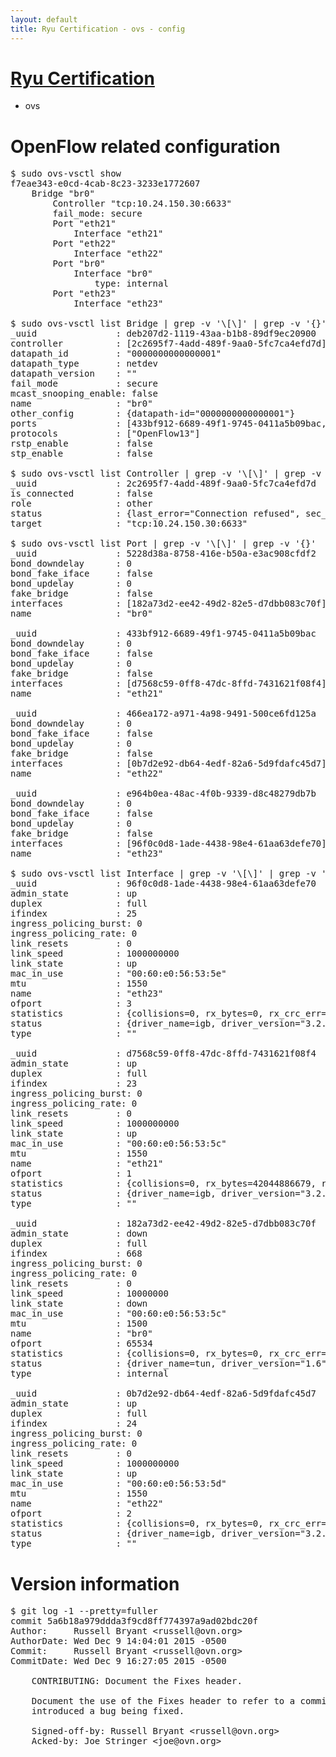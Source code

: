 ```yaml
---
layout: default
title: Ryu Certification - ovs - config
---
```

# [Ryu Certification](http://osrg.github.io/ryu/certification.html)
* ovs 

# OpenFlow related configuration
<pre>
$ sudo ovs-vsctl show
f7eae343-e0cd-4cab-8c23-3233e1772607
    Bridge "br0"
        Controller "tcp:10.24.150.30:6633"
        fail_mode: secure
        Port "eth21"
            Interface "eth21"
        Port "eth22"
            Interface "eth22"
        Port "br0"
            Interface "br0"
                type: internal
        Port "eth23"
            Interface "eth23"

$ sudo ovs-vsctl list Bridge | grep -v '\[\]' | grep -v '{}'
_uuid               : deb207d2-1119-43aa-b1b8-89df9ec20900
controller          : [2c2695f7-4add-489f-9aa0-5fc7ca4efd7d]
datapath_id         : "0000000000000001"
datapath_type       : netdev
datapath_version    : "<built-in>"
fail_mode           : secure
mcast_snooping_enable: false
name                : "br0"
other_config        : {datapath-id="0000000000000001"}
ports               : [433bf912-6689-49f1-9745-0411a5b09bac, 466ea172-a971-4a98-9491-500ce6fd125a, 5228d38a-8758-416e-b50a-e3ac908cfdf2, e964b0ea-48ac-4f0b-9339-d8c48279db7b]
protocols           : ["OpenFlow13"]
rstp_enable         : false
stp_enable          : false

$ sudo ovs-vsctl list Controller | grep -v '\[\]' | grep -v '{}'
_uuid               : 2c2695f7-4add-489f-9aa0-5fc7ca4efd7d
is_connected        : false
role                : other
status              : {last_error="Connection refused", sec_since_connect="667", sec_since_disconnect="3", state=BACKOFF}
target              : "tcp:10.24.150.30:6633"

$ sudo ovs-vsctl list Port | grep -v '\[\]' | grep -v '{}'
_uuid               : 5228d38a-8758-416e-b50a-e3ac908cfdf2
bond_downdelay      : 0
bond_fake_iface     : false
bond_updelay        : 0
fake_bridge         : false
interfaces          : [182a73d2-ee42-49d2-82e5-d7dbb083c70f]
name                : "br0"

_uuid               : 433bf912-6689-49f1-9745-0411a5b09bac
bond_downdelay      : 0
bond_fake_iface     : false
bond_updelay        : 0
fake_bridge         : false
interfaces          : [d7568c59-0ff8-47dc-8ffd-7431621f08f4]
name                : "eth21"

_uuid               : 466ea172-a971-4a98-9491-500ce6fd125a
bond_downdelay      : 0
bond_fake_iface     : false
bond_updelay        : 0
fake_bridge         : false
interfaces          : [0b7d2e92-db64-4edf-82a6-5d9fdafc45d7]
name                : "eth22"

_uuid               : e964b0ea-48ac-4f0b-9339-d8c48279db7b
bond_downdelay      : 0
bond_fake_iface     : false
bond_updelay        : 0
fake_bridge         : false
interfaces          : [96f0c0d8-1ade-4438-98e4-61aa63defe70]
name                : "eth23"

$ sudo ovs-vsctl list Interface | grep -v '\[\]' | grep -v '{}'
_uuid               : 96f0c0d8-1ade-4438-98e4-61aa63defe70
admin_state         : up
duplex              : full
ifindex             : 25
ingress_policing_burst: 0
ingress_policing_rate: 0
link_resets         : 0
link_speed          : 1000000000
link_state          : up
mac_in_use          : "00:60:e0:56:53:5e"
mtu                 : 1550
name                : "eth23"
ofport              : 3
statistics          : {collisions=0, rx_bytes=0, rx_crc_err=0, rx_dropped=0, rx_errors=0, rx_frame_err=0, rx_over_err=0, rx_packets=0, tx_bytes=6205848000, tx_dropped=0, tx_errors=0, tx_packets=4137232}
status              : {driver_name=igb, driver_version="3.2.10-k", firmware_version="2.10-9"}
type                : ""

_uuid               : d7568c59-0ff8-47dc-8ffd-7431621f08f4
admin_state         : up
duplex              : full
ifindex             : 23
ingress_policing_burst: 0
ingress_policing_rate: 0
link_resets         : 0
link_speed          : 1000000000
link_state          : up
mac_in_use          : "00:60:e0:56:53:5c"
mtu                 : 1550
name                : "eth21"
ofport              : 1
statistics          : {collisions=0, rx_bytes=42044886679, rx_crc_err=0, rx_dropped=0, rx_errors=0, rx_frame_err=0, rx_over_err=0, rx_packets=28077678, tx_bytes=0, tx_dropped=0, tx_errors=0, tx_packets=0}
status              : {driver_name=igb, driver_version="3.2.10-k", firmware_version="2.10-9"}
type                : ""

_uuid               : 182a73d2-ee42-49d2-82e5-d7dbb083c70f
admin_state         : down
duplex              : full
ifindex             : 668
ingress_policing_burst: 0
ingress_policing_rate: 0
link_resets         : 0
link_speed          : 10000000
link_state          : down
mac_in_use          : "00:60:e0:56:53:5c"
mtu                 : 1500
name                : "br0"
ofport              : 65534
statistics          : {collisions=0, rx_bytes=0, rx_crc_err=0, rx_dropped=0, rx_errors=0, rx_frame_err=0, rx_over_err=0, rx_packets=0, tx_bytes=0, tx_dropped=0, tx_errors=0, tx_packets=0}
status              : {driver_name=tun, driver_version="1.6", firmware_version="N/A"}
type                : internal

_uuid               : 0b7d2e92-db64-4edf-82a6-5d9fdafc45d7
admin_state         : up
duplex              : full
ifindex             : 24
ingress_policing_burst: 0
ingress_policing_rate: 0
link_resets         : 0
link_speed          : 1000000000
link_state          : up
mac_in_use          : "00:60:e0:56:53:5d"
mtu                 : 1550
name                : "eth22"
ofport              : 2
statistics          : {collisions=0, rx_bytes=0, rx_crc_err=0, rx_dropped=0, rx_errors=0, rx_frame_err=0, rx_over_err=0, rx_packets=0, tx_bytes=29119124689, tx_dropped=0, tx_errors=0, tx_packets=19434010}
status              : {driver_name=igb, driver_version="3.2.10-k", firmware_version="2.10-9"}
type                : ""
</pre>

# Version information
<pre>
$ git log -1 --pretty=fuller
commit 5a6b18a979ddda3f9cd8ff774397a9ad02bdc20f
Author:     Russell Bryant &lt;russell@ovn.org&gt;
AuthorDate: Wed Dec 9 14:04:01 2015 -0500
Commit:     Russell Bryant &lt;russell@ovn.org&gt;
CommitDate: Wed Dec 9 16:27:05 2015 -0500

    CONTRIBUTING: Document the Fixes header.
    
    Document the use of the Fixes header to refer to a commit that
    introduced a bug being fixed.
    
    Signed-off-by: Russell Bryant &lt;russell@ovn.org&gt;
    Acked-by: Joe Stringer &lt;joe@ovn.org&gt;
</pre>
